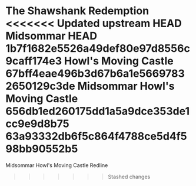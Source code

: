 The Shawshank Redemption
<<<<<<< Updated upstream
HEAD
Midsommar
HEAD
 1b7f1682e5526a49def80e97d8556c9caff174e3
Howl's Moving Castle
67bff4eae496b3d67b6a1e56697832650129c3de
Midsommar
Howl's Moving Castle
656db1ed260175dd1a5a9dce353de1cc9e9d8b75
63a93332db6f5c864f4788ce5d4f598bb90552b5
=======
Midsommar
Howl's Moving Castle
Redline


>>>>>>> Stashed changes
